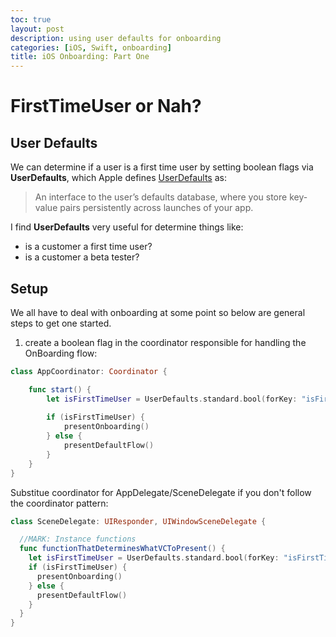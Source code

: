```yaml
---
toc: true
layout: post
description: using user defaults for onboarding
categories: [iOS, Swift, onboarding]
title: iOS Onboarding: Part One
---
```

# FirstTimeUser or Nah?

## User Defaults
We can determine if a user is a first time user by setting boolean flags via **UserDefaults**, which Apple defines [UserDefaults](https://developer.apple.com/documentation/foundation/userdefaults) as: 
>An interface to the user’s defaults database, where you store key-value pairs persistently across launches of your app.

I find **UserDefaults** very useful for determine things like: 
  - is a customer a first time user?
  - is a customer a beta tester? 

## Setup
We all have to deal with onboarding at some point so below are general steps to get one started.

1. create a boolean flag in the coordinator responsible for handling the OnBoarding flow: 
  ```swift
  class AppCoordinator: Coordinator {

      func start() {
          let isFirstTimeUser = UserDefaults.standard.bool(forKey: "isFirstTimeUser")
          
          if (isFirstTimeUser) {
              presentOnboarding()
          } else {
              presentDefaultFlow()
          }
      }  
  }
  ``` 
  Substitue coordinator for AppDelegate/SceneDelegate if you don't follow the coordinator pattern:
    
  ```swift 
  class SceneDelegate: UIResponder, UIWindowSceneDelegate {

    //MARK: Instance functions
    func functionThatDeterminesWhatVCToPresent() {
      let isFirstTimeUser = UserDefaults.standard.bool(forKey: "isFirstTimeUser")
      if (isFirstTimeUser) {
        presentOnboarding()
      } else {
        presentDefaultFlow()
      }
    }  
  }
  ```
